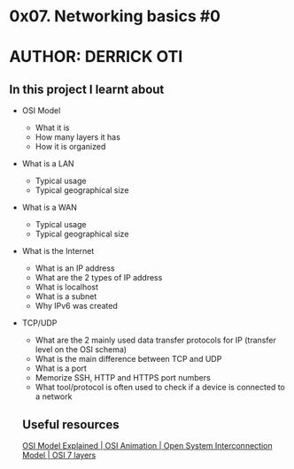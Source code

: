 # 0x07. Networking basics #0
# AUTHOR: DERRICK OTI

## In this project I learnt about
- OSI Model
  - What it is
  - How many layers it has
  - How it is organized
- What is a LAN
  - Typical usage
  - Typical geographical size
- What is a WAN
  - Typical usage
  - Typical geographical size
- What is the Internet
  - What is an IP address
  - What are the 2 types of IP address
  - What is localhost
  - What is a subnet
  - Why IPv6 was created
- TCP/UDP
  - What are the 2 mainly used data transfer protocols for IP (transfer level on the OSI schema)
  - What is the main difference between TCP and UDP
  - What is a port
  - Memorize SSH, HTTP and HTTPS port numbers
  - What tool/protocol is often used to check if a device is connected to a network

  ## Useful resources
  [OSI Model Explained | OSI Animation | Open System Interconnection Model | OSI 7 layers](https://www.youtube.com/watch?v=vv4y_uOneC0)
